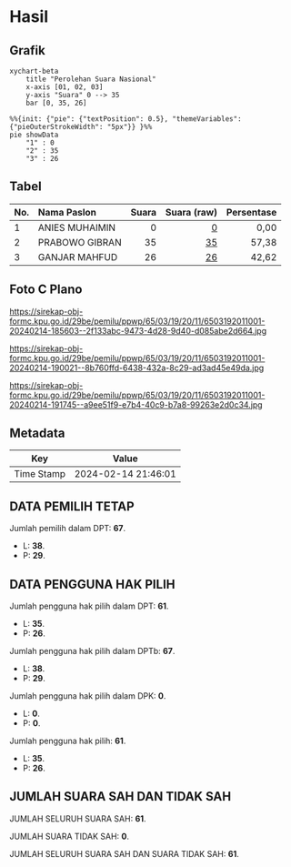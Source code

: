 # Hasil

## Grafik

```mermaid
xychart-beta
    title "Perolehan Suara Nasional"
    x-axis [01, 02, 03]
    y-axis "Suara" 0 --> 35
    bar [0, 35, 26]
```

```mermaid
%%{init: {"pie": {"textPosition": 0.5}, "themeVariables": {"pieOuterStrokeWidth": "5px"}} }%%
pie showData
    "1" : 0
    "2" : 35
    "3" : 26
```

## Tabel

| No. | Nama Paslon    | Suara | Suara (raw) | Persentase |
|:--- |:-------------- | -----:| -----------:| ----------:|
| 1   | ANIES MUHAIMIN | 0     | [0][p-1]    | 0,00       |
| 2   | PRABOWO GIBRAN | 35    | [35][p-2]   | 57,38      |
| 3   | GANJAR MAHFUD  | 26    | [26][p-3]   | 42,62      |


[p-1]: https://github.com/gigit-pemilu/pemilu-2024/blob/main/pilpres/hitung-suara/sub/65-kalimantan-utara/sub/03-nunukan/sub/19-krayan-barat/sub/2011-pa'-urud/sub/001-tps/sub/paslon-1.txt
[p-2]: https://github.com/gigit-pemilu/pemilu-2024/blob/main/pilpres/hitung-suara/sub/65-kalimantan-utara/sub/03-nunukan/sub/19-krayan-barat/sub/2011-pa'-urud/sub/001-tps/sub/paslon-2.txt
[p-3]: https://github.com/gigit-pemilu/pemilu-2024/blob/main/pilpres/hitung-suara/sub/65-kalimantan-utara/sub/03-nunukan/sub/19-krayan-barat/sub/2011-pa'-urud/sub/001-tps/sub/paslon-3.txt

## Foto C Plano

https://sirekap-obj-formc.kpu.go.id/29be/pemilu/ppwp/65/03/19/20/11/6503192011001-20240214-185603--2f133abc-9473-4d28-9d40-d085abe2d664.jpg

https://sirekap-obj-formc.kpu.go.id/29be/pemilu/ppwp/65/03/19/20/11/6503192011001-20240214-190021--8b760ffd-6438-432a-8c29-ad3ad45e49da.jpg

https://sirekap-obj-formc.kpu.go.id/29be/pemilu/ppwp/65/03/19/20/11/6503192011001-20240214-191745--a9ee51f9-e7b4-40c9-b7a8-99263e2d0c34.jpg


## Metadata

| Key        | Value               |
| ---------- | ------------------- |
| Time Stamp | 2024-02-14 21:46:01 |


## DATA PEMILIH TETAP

Jumlah pemilih dalam DPT: **67**.
 * L: **38**.
 * P: **29**.

## DATA PENGGUNA HAK PILIH

Jumlah pengguna hak pilih dalam DPT: **61**.
 * L: **35**.
 * P: **26**.

Jumlah pengguna hak pilih dalam DPTb: **67**.
 * L: **38**.
 * P: **29**.

Jumlah pengguna hak pilih dalam DPK: **0**.
 * L: **0**.
 * P: **0**.

Jumlah pengguna hak pilih: **61**.
 * L: **35**.
 * P: **26**.

## JUMLAH SUARA SAH DAN TIDAK SAH

JUMLAH SELURUH SUARA SAH: **61**.

JUMLAH SUARA TIDAK SAH: **0**.

JUMLAH SELURUH SUARA SAH DAN SUARA TIDAK SAH: **61**.


